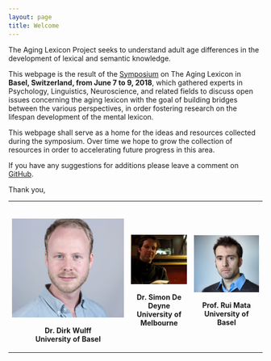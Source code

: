 ```yaml
---
layout: page
title: Welcome
---
```


The Aging Lexicon Project seeks to understand adult age differences in the development of lexical and semantic knowledge.

This webpage is the result of the [Symposium](https://aginglexicon.github.io/menu/symposium.html) on The Aging Lexicon in <b>Basel, Switzerland, from June 7 to 9, 2018</b>, which gathered experts in Psychology, Linguistics, Neuroscience, and related fields to discuss open issues concerning the aging lexicon with the goal of building bridges between the various perspectives, in order fostering research on the lifespan development of the mental lexicon. 

This webpage shall serve as a home for the ideas and resources collected during the symposium. Over time we hope to grow the collection of resources in order to accelerating future progress in this area.

If you have any suggestions for additions please leave a comment on [GitHub](https://github.com/aginglexicon/aginglexicon.github.io/issues/new).

Thank you,


<table class="tg"  style="cellspacing:0; cellpadding:0; border:none">
  <tr>
    <th>
  	  <p align="center"><br>
        <img alt="" src="https://raw.githubusercontent.com/aginglexicon/aginglexicon.github.io/master/assets/img/dirk_cut.png" style:"height=150"><br>
        <p align="center">
          Dr. Dirk Wulff<br>University of Basel
        </p>
      </p>  
    </th>
    <th>
  	  <p align="center"><br>
        <img alt="" src="https://raw.githubusercontent.com/aginglexicon/aginglexicon.github.io/master/assets/img/simon_cut.png" style:"height=150"><br>
        <p align="center">
          Dr. Simon De Deyne<br>University of Melbourne
        </p>
      </p>  
    </th>
    <th>
  	  <p align="center"><br>
        <img alt="" src="https://raw.githubusercontent.com/aginglexicon/aginglexicon.github.io/master/assets/img/rui_cut.png" style:"height=150"><br>
        <p align="center">
          Prof. Rui Mata<br>University of Basel
        </p>
      </p>  
    </th>   
  </table>
